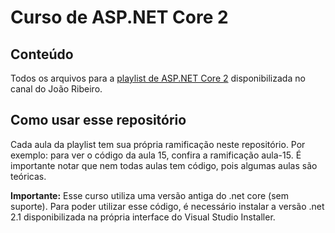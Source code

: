 # Curso de ASP.NET Core 2

## Conteúdo

Todos os arquivos para a [playlist de ASP.NET Core 2](https://www.youtube.com/playlist?list=PLXik_5Br-zO_UFVhMHlsnjl5KrUVfmfNe) disponibilizada no canal do João Ribeiro. 

## Como usar esse repositório
Cada aula da playlist tem sua própria ramificação neste repositório. Por exemplo: para ver o código da aula 15, confira a ramificação aula-15. É importante notar que nem todas aulas tem código, pois algumas aulas são teóricas.

**Importante:** Esse curso utiliza uma versão antiga do .net core (sem suporte). Para poder utilizar esse código, é necessário instalar a versão .net 2.1 disponibilizada na própria interface do Visual Studio Installer.

